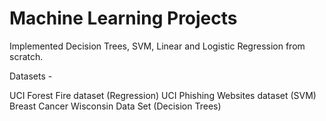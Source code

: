 # Machine Learning Projects

Implemented Decision Trees, SVM, Linear and Logistic Regression from scratch.

Datasets -

UCI Forest Fire dataset (Regression)
UCI Phishing Websites dataset (SVM)
Breast Cancer Wisconsin Data Set (Decision Trees)
